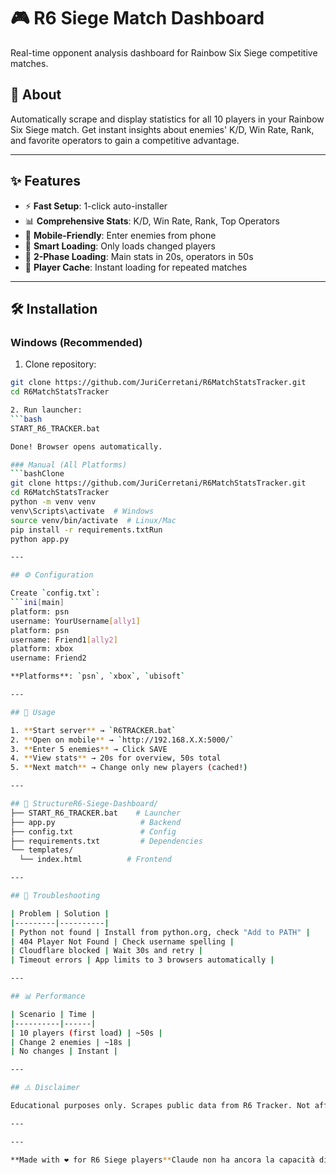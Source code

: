 # 🎮 R6 Siege Match Dashboard

Real-time opponent analysis dashboard for Rainbow Six Siege competitive matches.

## 📖 About

Automatically scrape and display statistics for all 10 players in your Rainbow Six Siege match. Get instant insights about enemies' K/D, Win Rate, Rank, and favorite operators to gain a competitive advantage.

---

## ✨ Features

- ⚡ **Fast Setup**: 1-click auto-installer
- 📊 **Comprehensive Stats**: K/D, Win Rate, Rank, Top Operators
- 📱 **Mobile-Friendly**: Enter enemies from phone
- 🧠 **Smart Loading**: Only loads changed players
- 🚀 **2-Phase Loading**: Main stats in 20s, operators in 50s
- 💾 **Player Cache**: Instant loading for repeated matches

---

## 🛠️ Installation

### Windows (Recommended)

1. Clone repository:
```bash
git clone https://github.com/JuriCerretani/R6MatchStatsTracker.git
cd R6MatchStatsTracker

2. Run launcher:
```bash
START_R6_TRACKER.bat

Done! Browser opens automatically.

### Manual (All Platforms)
```bashClone
git clone https://github.com/JuriCerretani/R6MatchStatsTracker.git
cd R6MatchStatsTracker
python -m venv venv
venv\Scripts\activate  # Windows
source venv/bin/activate  # Linux/Mac
pip install -r requirements.txtRun
python app.py

---

## ⚙️ Configuration

Create `config.txt`:
```ini[main]
platform: psn
username: YourUsername[ally1]
platform: psn
username: Friend1[ally2]
platform: xbox
username: Friend2

**Platforms**: `psn`, `xbox`, `ubisoft`

---

## 🚀 Usage

1. **Start server** → `R6TRACKER.bat`
2. **Open on mobile** → `http://192.168.X.X:5000/`
3. **Enter 5 enemies** → Click SAVE
4. **View stats** → 20s for overview, 50s total
5. **Next match** → Change only new players (cached!)

---

## 📁 StructureR6-Siege-Dashboard/
├── START_R6_TRACKER.bat    # Launcher
├── app.py                   # Backend
├── config.txt               # Config
├── requirements.txt         # Dependencies
└── templates/
  └── index.html          # Frontend

---

## 🐛 Troubleshooting

| Problem | Solution |
|---------|----------|
| Python not found | Install from python.org, check "Add to PATH" |
| 404 Player Not Found | Check username spelling |
| Cloudflare blocked | Wait 30s and retry |
| Timeout errors | App limits to 3 browsers automatically |

---

## 📊 Performance

| Scenario | Time |
|----------|------|
| 10 players (first load) | ~50s |
| Change 2 enemies | ~18s |
| No changes | Instant |

---

## ⚠️ Disclaimer

Educational purposes only. Scrapes public data from R6 Tracker. Not affiliated with Ubisoft.

---

---

**Made with ❤️ for R6 Siege players**Claude non ha ancora la capacità di eseguire il codice che genera.Claude può commettere errori. Verifica sempre le risposte con attenzione. Sonnet 4.5
